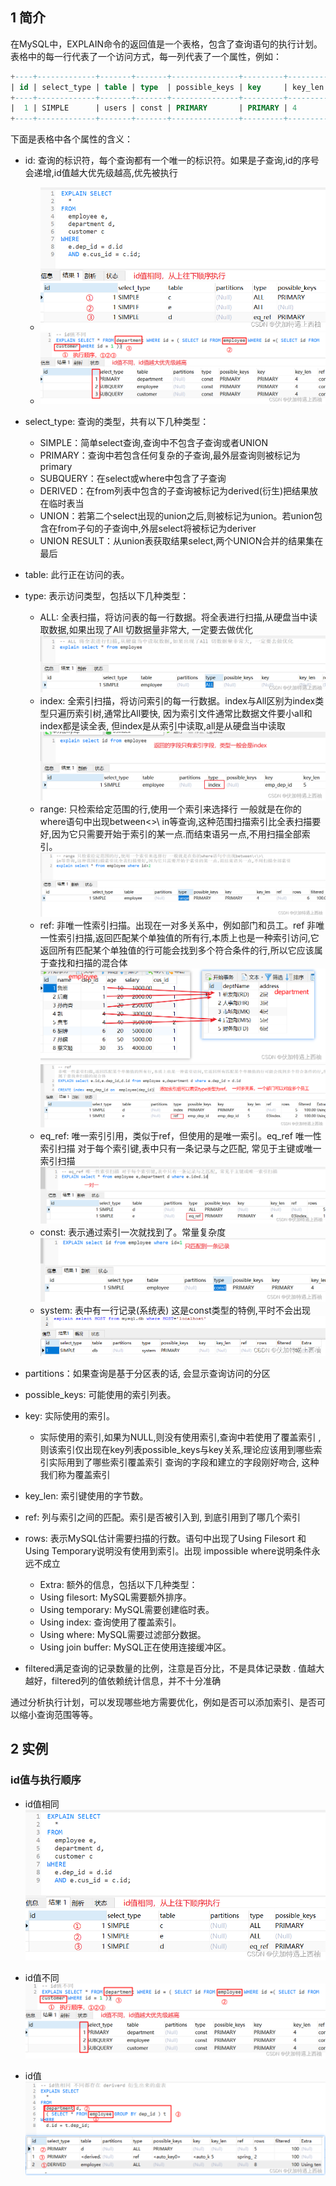 
## 1 简介
在MySQL中，EXPLAIN命令的返回值是一个表格，包含了查询语句的执行计划。表格中的每一行代表了一个访问方式，每一列代表了一个属性，例如：
```sql
+----+-------------+-------+-------+---------------+---------+---------+------+------+-------------+
| id | select_type | table | type  | possible_keys | key     | key_len | ref  | rows | Extra       |
+----+-------------+-------+-------+---------------+---------+---------+------+------+-------------+
|  1 | SIMPLE      | users | const | PRIMARY       | PRIMARY | 4       | const|    1 |             |
+----+-------------+-------+-------+---------------+---------+---------+------+------+-------------+
```
下面是表格中各个属性的含义：

* id: 查询的标识符，每个查询都有一个唯一的标识符。如果是子查询,id的序号会递增,id值越大优先级越高,优先被执行
  * ![](image/2023-04-19-10-04-23.png)
  * ![](image/2023-04-19-10-04-39.png)
* select_type: 查询的类型，共有以下几种类型：
	* SIMPLE：简单select查询,查询中不包含子查询或者UNION
	* PRIMARY：查询中若包含任何复杂的子查询,最外层查询则被标记为primary
	* SUBQUERY：在select或where中包含了子查询
	* DERIVED：在from列表中包含的子查询被标记为derived(衍生)把结果放在临时表当		
	* UNION：若第二个select出现的union之后,则被标记为union。若union包含在from子句的子查询中,外层select将被标记为deriver
	* UNION RESULT：从union表获取结果select,两个UNION合并的结果集在最后

* table: 此行正在访问的表。
* type: 表示访问类型，包括以下几种类型：
  * ALL: 全表扫描，将访问表的每一行数据。将全表进行扫描,从硬盘当中读取数据,如果出现了All 切数据量非常大, 一定要去做优化![](image/2023-04-19-10-03-55.png)
  * index: 全索引扫描，将访问索引的每一行数据。index与All区别为index类型只遍历索引树,通常比All要快,
因为索引文件通常比数据文件要小all和index都是读全表,
但index是从索引中读取,all是从硬盘当中读取![](image/2023-04-19-10-03-35.png)
  * range: 只检索给定范围的行,使用一个索引来选择行 一般就是在你的where语句中出现between<>\ in等查询,这种范围扫描索引比全表扫描要好,因为它只需要开始于索引的某一点.而结束语另一点,不用扫描全部索引。![](image/2023-04-19-10-02-32.png)
  * ref: 非唯一性索引扫描。出现在一对多关系中，例如部门和员工。ref 非唯一性索引扫描,返回匹配某个单独值的所有行,本质上也是一种索引访问,它返回所有匹配某个单独值的行可能会找到多个符合条件的行,所以它应该属于查找和扫描的混合体![](image/2023-04-19-10-01-08.png)![](image/2023-04-19-10-02-16.png)
  * eq_ref: 唯一索引引用，类似于ref，但使用的是唯一索引。eq_ref 唯一性索引扫描 对于每个索引键,表中只有一条记录与之匹配, 常见于主键或唯一索引扫描![](image/2023-04-19-10-00-39.png)
  * const: 表示通过索引一次就找到了。常量复杂度![](image/2023-04-19-09-59-39.png)
  * system: 表中有一行记录(系统表)  这是const类型的特例,平时不会出现![](image/2023-04-19-09-59-52.png)
* partitions：如果查询是基于分区表的话, 会显示查询访问的分区
* possible_keys: 可能使用的索引列表。
* key: 实际使用的索引。
  * 实际使用的索引,如果为NULL,则没有使用索引,查询中若使用了覆盖索引 ,则该索引仅出现在key列表possible_keys与key关系,理论应该用到哪些索引实际用到了哪些索引覆盖索引 查询的字段和建立的字段刚好吻合,
这种我们称为覆盖索引
* key_len: 索引键使用的字节数。
* ref: 列与索引之间的匹配。索引是否被引入到, 到底引用到了哪几个索引
* rows: 表示MySQL估计需要扫描的行数。语句中出现了Using Filesort 和 Using Temporary说明没有使用到索引。出现 impossible where说明条件永远不成立
  * Extra: 额外的信息，包括以下几种类型：
  * Using filesort: MySQL需要额外排序。
  * Using temporary: MySQL需要创建临时表。
  * Using index: 查询使用了覆盖索引。
  * Using where: MySQL需要过滤部分数据。
  * Using join buffer: MySQL正在使用连接缓冲区。
* filtered满足查询的记录数量的比例，注意是百分比，不是具体记录数 . 值越大越好，filtered列的值依赖统计信息，并不十分准确



通过分析执行计划，可以发现哪些地方需要优化，例如是否可以添加索引、是否可以缩小查询范围等等。


## 2 实例

### id值与执行顺序
* id值相同
![](image/2023-04-19-09-47-56.png)


* id值不同
![](image/2023-04-19-09-44-09.png)

* id值
![](image/2023-04-19-09-48-33.png)
